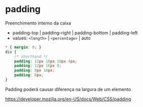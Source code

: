 # padding

Preenchimento interno da caixa

- padding-top | padding-right | padding-bottom | padding-left
- values: `<length>` | `<percentage>` | auto

```css
* { margin: 0; }
div {
    /* shorthand */
    padding: 12px 16px 10px 4px;
    padding: 12px 16px 0;
    padding: 8px 16px;
    padding: 8px;
}
```

Padding poderá causar diferença na largura de um elemento

<https://developer.mozilla.org/en-US/docs/Web/CSS/padding>
